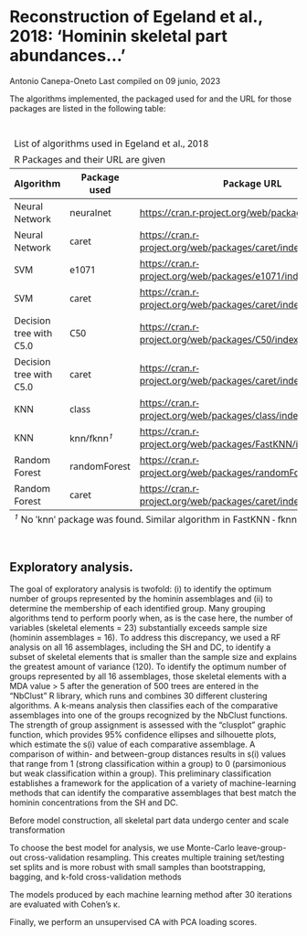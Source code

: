 Reconstruction of Egeland et al., 2018: ‘Hominin skeletal part
abundances…’
================
Antonio Canepa-Oneto
Last compiled on 09 junio, 2023

The algorithms implemented, the packaged used for and the URL for those
packages are listed in the following table:

<div id="htbznupacq" style="padding-left:0px;padding-right:0px;padding-top:10px;padding-bottom:10px;overflow-x:auto;overflow-y:auto;width:auto;height:auto;">
<style>#htbznupacq table {
  font-family: system-ui, 'Segoe UI', Roboto, Helvetica, Arial, sans-serif, 'Apple Color Emoji', 'Segoe UI Emoji', 'Segoe UI Symbol', 'Noto Color Emoji';
  -webkit-font-smoothing: antialiased;
  -moz-osx-font-smoothing: grayscale;
}
&#10;#htbznupacq thead, #htbznupacq tbody, #htbznupacq tfoot, #htbznupacq tr, #htbznupacq td, #htbznupacq th {
  border-style: none;
}
&#10;#htbznupacq p {
  margin: 0;
  padding: 0;
}
&#10;#htbznupacq .gt_table {
  display: table;
  border-collapse: collapse;
  line-height: normal;
  margin-left: auto;
  margin-right: auto;
  color: #333333;
  font-size: 16px;
  font-weight: normal;
  font-style: normal;
  background-color: #FFFFFF;
  width: auto;
  border-top-style: solid;
  border-top-width: 2px;
  border-top-color: #A8A8A8;
  border-right-style: none;
  border-right-width: 2px;
  border-right-color: #D3D3D3;
  border-bottom-style: solid;
  border-bottom-width: 2px;
  border-bottom-color: #A8A8A8;
  border-left-style: none;
  border-left-width: 2px;
  border-left-color: #D3D3D3;
}
&#10;#htbznupacq .gt_caption {
  padding-top: 4px;
  padding-bottom: 4px;
}
&#10;#htbznupacq .gt_title {
  color: #333333;
  font-size: 125%;
  font-weight: initial;
  padding-top: 4px;
  padding-bottom: 4px;
  padding-left: 5px;
  padding-right: 5px;
  border-bottom-color: #FFFFFF;
  border-bottom-width: 0;
}
&#10;#htbznupacq .gt_subtitle {
  color: #333333;
  font-size: 85%;
  font-weight: initial;
  padding-top: 3px;
  padding-bottom: 5px;
  padding-left: 5px;
  padding-right: 5px;
  border-top-color: #FFFFFF;
  border-top-width: 0;
}
&#10;#htbznupacq .gt_heading {
  background-color: #FFFFFF;
  text-align: center;
  border-bottom-color: #FFFFFF;
  border-left-style: none;
  border-left-width: 1px;
  border-left-color: #D3D3D3;
  border-right-style: none;
  border-right-width: 1px;
  border-right-color: #D3D3D3;
}
&#10;#htbznupacq .gt_bottom_border {
  border-bottom-style: solid;
  border-bottom-width: 2px;
  border-bottom-color: #D3D3D3;
}
&#10;#htbznupacq .gt_col_headings {
  border-top-style: solid;
  border-top-width: 2px;
  border-top-color: #D3D3D3;
  border-bottom-style: solid;
  border-bottom-width: 2px;
  border-bottom-color: #D3D3D3;
  border-left-style: none;
  border-left-width: 1px;
  border-left-color: #D3D3D3;
  border-right-style: none;
  border-right-width: 1px;
  border-right-color: #D3D3D3;
}
&#10;#htbznupacq .gt_col_heading {
  color: #333333;
  background-color: #FFFFFF;
  font-size: 100%;
  font-weight: normal;
  text-transform: inherit;
  border-left-style: none;
  border-left-width: 1px;
  border-left-color: #D3D3D3;
  border-right-style: none;
  border-right-width: 1px;
  border-right-color: #D3D3D3;
  vertical-align: bottom;
  padding-top: 5px;
  padding-bottom: 6px;
  padding-left: 5px;
  padding-right: 5px;
  overflow-x: hidden;
}
&#10;#htbznupacq .gt_column_spanner_outer {
  color: #333333;
  background-color: #FFFFFF;
  font-size: 100%;
  font-weight: normal;
  text-transform: inherit;
  padding-top: 0;
  padding-bottom: 0;
  padding-left: 4px;
  padding-right: 4px;
}
&#10;#htbznupacq .gt_column_spanner_outer:first-child {
  padding-left: 0;
}
&#10;#htbznupacq .gt_column_spanner_outer:last-child {
  padding-right: 0;
}
&#10;#htbznupacq .gt_column_spanner {
  border-bottom-style: solid;
  border-bottom-width: 2px;
  border-bottom-color: #D3D3D3;
  vertical-align: bottom;
  padding-top: 5px;
  padding-bottom: 5px;
  overflow-x: hidden;
  display: inline-block;
  width: 100%;
}
&#10;#htbznupacq .gt_spanner_row {
  border-bottom-style: hidden;
}
&#10;#htbznupacq .gt_group_heading {
  padding-top: 8px;
  padding-bottom: 8px;
  padding-left: 5px;
  padding-right: 5px;
  color: #333333;
  background-color: #FFFFFF;
  font-size: 100%;
  font-weight: initial;
  text-transform: inherit;
  border-top-style: solid;
  border-top-width: 2px;
  border-top-color: #D3D3D3;
  border-bottom-style: solid;
  border-bottom-width: 2px;
  border-bottom-color: #D3D3D3;
  border-left-style: none;
  border-left-width: 1px;
  border-left-color: #D3D3D3;
  border-right-style: none;
  border-right-width: 1px;
  border-right-color: #D3D3D3;
  vertical-align: middle;
  text-align: left;
}
&#10;#htbznupacq .gt_empty_group_heading {
  padding: 0.5px;
  color: #333333;
  background-color: #FFFFFF;
  font-size: 100%;
  font-weight: initial;
  border-top-style: solid;
  border-top-width: 2px;
  border-top-color: #D3D3D3;
  border-bottom-style: solid;
  border-bottom-width: 2px;
  border-bottom-color: #D3D3D3;
  vertical-align: middle;
}
&#10;#htbznupacq .gt_from_md > :first-child {
  margin-top: 0;
}
&#10;#htbznupacq .gt_from_md > :last-child {
  margin-bottom: 0;
}
&#10;#htbznupacq .gt_row {
  padding-top: 8px;
  padding-bottom: 8px;
  padding-left: 5px;
  padding-right: 5px;
  margin: 10px;
  border-top-style: solid;
  border-top-width: 1px;
  border-top-color: #D3D3D3;
  border-left-style: none;
  border-left-width: 1px;
  border-left-color: #D3D3D3;
  border-right-style: none;
  border-right-width: 1px;
  border-right-color: #D3D3D3;
  vertical-align: middle;
  overflow-x: hidden;
}
&#10;#htbznupacq .gt_stub {
  color: #333333;
  background-color: #FFFFFF;
  font-size: 100%;
  font-weight: initial;
  text-transform: inherit;
  border-right-style: solid;
  border-right-width: 2px;
  border-right-color: #D3D3D3;
  padding-left: 5px;
  padding-right: 5px;
}
&#10;#htbznupacq .gt_stub_row_group {
  color: #333333;
  background-color: #FFFFFF;
  font-size: 100%;
  font-weight: initial;
  text-transform: inherit;
  border-right-style: solid;
  border-right-width: 2px;
  border-right-color: #D3D3D3;
  padding-left: 5px;
  padding-right: 5px;
  vertical-align: top;
}
&#10;#htbznupacq .gt_row_group_first td {
  border-top-width: 2px;
}
&#10;#htbznupacq .gt_row_group_first th {
  border-top-width: 2px;
}
&#10;#htbznupacq .gt_summary_row {
  color: #333333;
  background-color: #FFFFFF;
  text-transform: inherit;
  padding-top: 8px;
  padding-bottom: 8px;
  padding-left: 5px;
  padding-right: 5px;
}
&#10;#htbznupacq .gt_first_summary_row {
  border-top-style: solid;
  border-top-color: #D3D3D3;
}
&#10;#htbznupacq .gt_first_summary_row.thick {
  border-top-width: 2px;
}
&#10;#htbznupacq .gt_last_summary_row {
  padding-top: 8px;
  padding-bottom: 8px;
  padding-left: 5px;
  padding-right: 5px;
  border-bottom-style: solid;
  border-bottom-width: 2px;
  border-bottom-color: #D3D3D3;
}
&#10;#htbznupacq .gt_grand_summary_row {
  color: #333333;
  background-color: #FFFFFF;
  text-transform: inherit;
  padding-top: 8px;
  padding-bottom: 8px;
  padding-left: 5px;
  padding-right: 5px;
}
&#10;#htbznupacq .gt_first_grand_summary_row {
  padding-top: 8px;
  padding-bottom: 8px;
  padding-left: 5px;
  padding-right: 5px;
  border-top-style: double;
  border-top-width: 6px;
  border-top-color: #D3D3D3;
}
&#10;#htbznupacq .gt_last_grand_summary_row_top {
  padding-top: 8px;
  padding-bottom: 8px;
  padding-left: 5px;
  padding-right: 5px;
  border-bottom-style: double;
  border-bottom-width: 6px;
  border-bottom-color: #D3D3D3;
}
&#10;#htbznupacq .gt_striped {
  background-color: rgba(128, 128, 128, 0.05);
}
&#10;#htbznupacq .gt_table_body {
  border-top-style: solid;
  border-top-width: 2px;
  border-top-color: #D3D3D3;
  border-bottom-style: solid;
  border-bottom-width: 2px;
  border-bottom-color: #D3D3D3;
}
&#10;#htbznupacq .gt_footnotes {
  color: #333333;
  background-color: #FFFFFF;
  border-bottom-style: none;
  border-bottom-width: 2px;
  border-bottom-color: #D3D3D3;
  border-left-style: none;
  border-left-width: 2px;
  border-left-color: #D3D3D3;
  border-right-style: none;
  border-right-width: 2px;
  border-right-color: #D3D3D3;
}
&#10;#htbznupacq .gt_footnote {
  margin: 0px;
  font-size: 90%;
  padding-top: 4px;
  padding-bottom: 4px;
  padding-left: 5px;
  padding-right: 5px;
}
&#10;#htbznupacq .gt_sourcenotes {
  color: #333333;
  background-color: #FFFFFF;
  border-bottom-style: none;
  border-bottom-width: 2px;
  border-bottom-color: #D3D3D3;
  border-left-style: none;
  border-left-width: 2px;
  border-left-color: #D3D3D3;
  border-right-style: none;
  border-right-width: 2px;
  border-right-color: #D3D3D3;
}
&#10;#htbznupacq .gt_sourcenote {
  font-size: 90%;
  padding-top: 4px;
  padding-bottom: 4px;
  padding-left: 5px;
  padding-right: 5px;
}
&#10;#htbznupacq .gt_left {
  text-align: left;
}
&#10;#htbznupacq .gt_center {
  text-align: center;
}
&#10;#htbznupacq .gt_right {
  text-align: right;
  font-variant-numeric: tabular-nums;
}
&#10;#htbznupacq .gt_font_normal {
  font-weight: normal;
}
&#10;#htbznupacq .gt_font_bold {
  font-weight: bold;
}
&#10;#htbznupacq .gt_font_italic {
  font-style: italic;
}
&#10;#htbznupacq .gt_super {
  font-size: 65%;
}
&#10;#htbznupacq .gt_footnote_marks {
  font-size: 75%;
  vertical-align: 0.4em;
  position: initial;
}
&#10;#htbznupacq .gt_asterisk {
  font-size: 100%;
  vertical-align: 0;
}
&#10;#htbznupacq .gt_indent_1 {
  text-indent: 5px;
}
&#10;#htbznupacq .gt_indent_2 {
  text-indent: 10px;
}
&#10;#htbznupacq .gt_indent_3 {
  text-indent: 15px;
}
&#10;#htbznupacq .gt_indent_4 {
  text-indent: 20px;
}
&#10;#htbznupacq .gt_indent_5 {
  text-indent: 25px;
}
</style>
<table class="gt_table" data-quarto-disable-processing="false" data-quarto-bootstrap="false">
  <thead>
    <tr class="gt_heading">
      <td colspan="3" class="gt_heading gt_title gt_font_normal" style>List of algorithms used in Egeland et al., 2018</td>
    </tr>
    <tr class="gt_heading">
      <td colspan="3" class="gt_heading gt_subtitle gt_font_normal gt_bottom_border" style>R Packages and their URL are given</td>
    </tr>
    <tr class="gt_col_headings">
      <th class="gt_col_heading gt_columns_bottom_border gt_left" rowspan="1" colspan="1" scope="col" id="Algorithm">Algorithm</th>
      <th class="gt_col_heading gt_columns_bottom_border gt_left" rowspan="1" colspan="1" scope="col" id="Package used">Package used</th>
      <th class="gt_col_heading gt_columns_bottom_border gt_center" rowspan="1" colspan="1" scope="col" id="Package URL">Package URL</th>
    </tr>
  </thead>
  <tbody class="gt_table_body">
    <tr><td headers="Algorithm" class="gt_row gt_left">Neural Network</td>
<td headers="Package_used" class="gt_row gt_left">neuralnet</td>
<td headers="link" class="gt_row gt_center"><a href="https://cran.r-project.org/web/packages/neuralnet/">https://cran.r-project.org/web/packages/neuralnet/</a></td></tr>
    <tr><td headers="Algorithm" class="gt_row gt_left">Neural Network</td>
<td headers="Package_used" class="gt_row gt_left">caret</td>
<td headers="link" class="gt_row gt_center"><a href="https://cran.r-project.org/web/packages/caret/index.html">https://cran.r-project.org/web/packages/caret/index.html</a></td></tr>
    <tr><td headers="Algorithm" class="gt_row gt_left">SVM</td>
<td headers="Package_used" class="gt_row gt_left">e1071</td>
<td headers="link" class="gt_row gt_center"><a href="https://cran.r-project.org/web/packages/e1071/index.html">https://cran.r-project.org/web/packages/e1071/index.html</a></td></tr>
    <tr><td headers="Algorithm" class="gt_row gt_left">SVM</td>
<td headers="Package_used" class="gt_row gt_left">caret</td>
<td headers="link" class="gt_row gt_center"><a href="https://cran.r-project.org/web/packages/caret/index.html">https://cran.r-project.org/web/packages/caret/index.html</a></td></tr>
    <tr><td headers="Algorithm" class="gt_row gt_left">Decision tree with C5.0</td>
<td headers="Package_used" class="gt_row gt_left">C50</td>
<td headers="link" class="gt_row gt_center"><a href="https://cran.r-project.org/web/packages/C50/index.html">https://cran.r-project.org/web/packages/C50/index.html</a></td></tr>
    <tr><td headers="Algorithm" class="gt_row gt_left">Decision tree with C5.0</td>
<td headers="Package_used" class="gt_row gt_left">caret</td>
<td headers="link" class="gt_row gt_center"><a href="https://cran.r-project.org/web/packages/caret/index.html">https://cran.r-project.org/web/packages/caret/index.html</a></td></tr>
    <tr><td headers="Algorithm" class="gt_row gt_left">KNN</td>
<td headers="Package_used" class="gt_row gt_left">class</td>
<td headers="link" class="gt_row gt_center"><a href="https://cran.r-project.org/web/packages/class/index.html">https://cran.r-project.org/web/packages/class/index.html</a></td></tr>
    <tr><td headers="Algorithm" class="gt_row gt_left">KNN</td>
<td headers="Package_used" class="gt_row gt_left">knn/fknn<span class="gt_footnote_marks" style="white-space:nowrap;font-style:italic;font-weight:normal;"><sup>1</sup></span></td>
<td headers="link" class="gt_row gt_center"><a href="https://cran.r-project.org/web/packages/FastKNN/index.html">https://cran.r-project.org/web/packages/FastKNN/index.html</a></td></tr>
    <tr><td headers="Algorithm" class="gt_row gt_left">Random Forest</td>
<td headers="Package_used" class="gt_row gt_left">randomForest</td>
<td headers="link" class="gt_row gt_center"><a href="https://cran.r-project.org/web/packages/randomForest/index.html">https://cran.r-project.org/web/packages/randomForest/index.html</a></td></tr>
    <tr><td headers="Algorithm" class="gt_row gt_left">Random Forest</td>
<td headers="Package_used" class="gt_row gt_left">caret</td>
<td headers="link" class="gt_row gt_center"><a href="https://cran.r-project.org/web/packages/caret/index.html">https://cran.r-project.org/web/packages/caret/index.html</a></td></tr>
  </tbody>
  &#10;  <tfoot class="gt_footnotes">
    <tr>
      <td class="gt_footnote" colspan="3"><span class="gt_footnote_marks" style="white-space:nowrap;font-style:italic;font-weight:normal;"><sup>1</sup></span> No 'knn' package was found. Similar algorithm in FastKNN - fknn</td>
    </tr>
  </tfoot>
</table>
</div>

## Exploratory analysis.

The goal of exploratory analysis is twofold: (i) to identify the optimum
number of groups represented by the hominin assemblages and (ii) to
determine the membership of each identified group. Many grouping
algorithms tend to perform poorly when, as is the case here, the number
of variables (skeletal elements = 23) substantially exceeds sample size
(hominin assemblages = 16). To address this discrepancy, we used a RF
analysis on all 16 assemblages, including the SH and DC, to identify a
subset of skeletal elements that is smaller than the sample size and
explains the greatest amount of variance (120). To identify the optimum
number of groups represented by all 16 assemblages, those skeletal
elements with a MDA value \> 5 after the generation of 500 trees are
entered in the “NbClust” R library, which runs and combines 30 different
clustering algorithms. A k-means analysis then classifies each of the
comparative assemblages into one of the groups recognized by the NbClust
functions. The strength of group assignment is assessed with the
“clusplot” graphic function, which provides 95% confidence ellipses and
silhouette plots, which estimate the s(i) value of each comparative
assemblage. A comparison of within- and between-group distances results
in s(i) values that range from 1 (strong classification within a group)
to 0 (parsimonious but weak classification within a group). This
preliminary classification establishes a framework for the application
of a variety of machine-learning methods that can identify the
comparative assemblages that best match the hominin concentrations from
the SH and DC.

Before model construction, all skeletal part data undergo center and
scale transformation

To choose the best model for analysis, we use Monte-Carlo
leave-group-out cross-validation resampling. This creates multiple
training set/testing set splits and is more robust with small samples
than bootstrapping, bagging, and k-fold cross-validation methods

The models produced by each machine learning method after 30 iterations
are evaluated with Cohen’s κ.

Finally, we perform an unsupervised CA with PCA loading scores.
